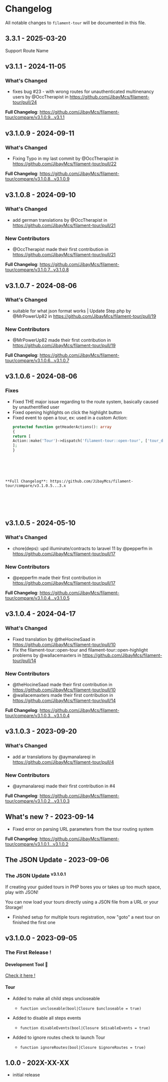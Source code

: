 # Changelog

All notable changes to `filament-tour` will be documented in this file.

## 3.3.1 - 2025-03-20

Support Route Name

## v3.1.1 - 2024-11-05

### What's Changed

* fixes bug #23 - with wrong routes for unauthenticated multinenancy users by @OccTherapist in https://github.com/JibayMcs/filament-tour/pull/24

**Full Changelog**: https://github.com/JibayMcs/filament-tour/compare/v3.1.0.9...v3.1.1

## v3.1.0.9 - 2024-09-11

### What's Changed

* Fixing Typo in my last commit by @OccTherapist in https://github.com/JibayMcs/filament-tour/pull/22

**Full Changelog**: https://github.com/JibayMcs/filament-tour/compare/v3.1.0.8...v3.1.0.9

## v3.1.0.8 - 2024-09-10

### What's Changed

* add german translations by @OccTherapist in https://github.com/JibayMcs/filament-tour/pull/21

### New Contributors

* @OccTherapist made their first contribution in https://github.com/JibayMcs/filament-tour/pull/21

**Full Changelog**: https://github.com/JibayMcs/filament-tour/compare/v3.1.0.7...v3.1.0.8

## v3.1.0.7 - 2024-08-06

### What's Changed

* suitable for what json format works | Update Step.php by @MrPowerUp82 in https://github.com/JibayMcs/filament-tour/pull/19

### New Contributors

* @MrPowerUp82 made their first contribution in https://github.com/JibayMcs/filament-tour/pull/19

**Full Changelog**: https://github.com/JibayMcs/filament-tour/compare/v3.1.0.6...v3.1.0.7

## v3.1.0.6 - 2024-08-06

### Fixes

- Fixed THE major issue regarding to the route system, basically caused by unauthentified user
- Fixed opening highlights on click the highlight button
- Fixed event to open a tour, ex: used in a custom Action:
    ```php
    protected function getHeaderActions(): array
  {
  return [
  Action::make('Tour')->dispatch('filament-tour::open-tour', ['tour_dashboard']),
  ];
  }
  
  
  
  
  
  
    ```

```

**Full Changelog**: https://github.com/JibayMcs/filament-tour/compare/v3.1.0.5...3.x






```
## v3.1.0.5 - 2024-05-10

### What's Changed

* chore(deps): upd illuminate/contracts to laravel 11 by @pepperfm in https://github.com/JibayMcs/filament-tour/pull/17

### New Contributors

* @pepperfm made their first contribution in https://github.com/JibayMcs/filament-tour/pull/17

**Full Changelog**: https://github.com/JibayMcs/filament-tour/compare/v3.1.0.4...v3.1.0.5

## v3.1.0.4 - 2024-04-17

### What's Changed

* Fixed translation by @theHocineSaad in https://github.com/JibayMcs/filament-tour/pull/10
* Fix the  filament-tour::open-tour  and  filament-tour::open-highlight problems  by @wallacemaxters in https://github.com/JibayMcs/filament-tour/pull/14

### New Contributors

* @theHocineSaad made their first contribution in https://github.com/JibayMcs/filament-tour/pull/10
* @wallacemaxters made their first contribution in https://github.com/JibayMcs/filament-tour/pull/14

**Full Changelog**: https://github.com/JibayMcs/filament-tour/compare/v3.1.0.3...v3.1.0.4

## v3.1.0.3 - 2023-09-20

### What's Changed

- add ar translations by @aymanalareqi in https://github.com/JibayMcs/filament-tour/pull/4

### New Contributors

- @aymanalareqi made their first contribution in #4

**Full Changelog**: https://github.com/JibayMcs/filament-tour/compare/v3.1.0.2...v3.1.0.3

## What's new ? - 2023-09-14

- Fixed error on parsing URL parameters from the tour routing system

**Full Changelog**: https://github.com/JibayMcs/filament-tour/compare/v3.1.0.1...v3.1.0.2

## The JSON Update - 2023-09-06

### The JSON Update <sup>ᴠ3.1.0.1</sup>

If creating your guided tours in PHP bores you or takes up too much space, play with JSON!

You can now load your tours directly using a JSON file from a URL or your Storage!

- Finished setup for multiple tours registration, now "goto" a next tour on finished the first one

## v3.1.0.0 - 2023-09-05

### The First Release !

#### Development Tool :eyes:

[Check it here !](https://github.com/JibayMcs/filament-tour/blob/3.x/README.md#development-tool)

#### Tour

- Added to make all child steps uncloseable
  
  - `function uncloseable(bool|Closure $uncloseable = true)`
  
- Added to disable all steps events
  
  - `function disableEvents(bool|Closure $disableEvents = true)`
  
- Added to ignore routes check to launch Tour
  
  - `function ignoreRoutes(bool|Closure $ignoreRoutes = true)`
  

## 1.0.0 - 202X-XX-XX

- initial release
